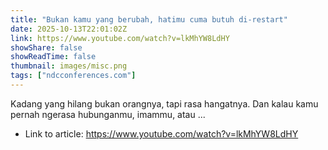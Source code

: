 ```yaml
---
title: "Bukan kamu yang berubah, hatimu cuma butuh di-restart"
date: 2025-10-13T22:01:02Z
link: https://www.youtube.com/watch?v=lkMhYW8LdHY
showShare: false
showReadTime: false
thumbnail: images/misc.png
tags: ["ndcconferences.com"]
---
```

Kadang yang hilang bukan orangnya, tapi rasa hangatnya. Dan kalau kamu pernah ngerasa hubunganmu, imammu, atau ...

- Link to article: https://www.youtube.com/watch?v=lkMhYW8LdHY
